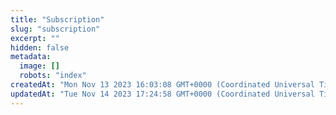 ```yaml
---
title: "Subscription"
slug: "subscription"
excerpt: ""
hidden: false
metadata: 
  image: []
  robots: "index"
createdAt: "Mon Nov 13 2023 16:03:08 GMT+0000 (Coordinated Universal Time)"
updatedAt: "Tue Nov 14 2023 17:24:58 GMT+0000 (Coordinated Universal Time)"
---
```

